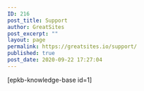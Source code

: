 ```yaml
---
ID: 216
post_title: Support
author: GreatSites
post_excerpt: ""
layout: page
permalink: https://greatsites.io/support/
published: true
post_date: 2020-09-22 17:27:04
---
```

[epkb-knowledge-base id=1]